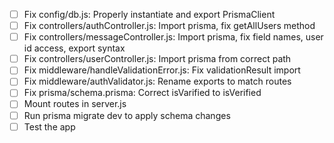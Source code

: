 - [ ] Fix config/db.js: Properly instantiate and export PrismaClient
- [ ] Fix controllers/authController.js: Import prisma, fix getAllUsers method
- [ ] Fix controllers/messageController.js: Import prisma, fix field names, user id access, export syntax
- [ ] Fix controllers/userController.js: Import prisma from correct path
- [ ] Fix middleware/handleValidationError.js: Fix validationResult import
- [ ] Fix middleware/authValidator.js: Rename exports to match routes
- [ ] Fix prisma/schema.prisma: Correct isVarified to isVerified
- [ ] Mount routes in server.js
- [ ] Run prisma migrate dev to apply schema changes
- [ ] Test the app
